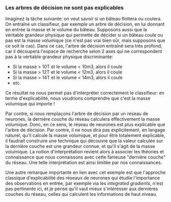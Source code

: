 ### Les arbres de décision ne sont pas explicables

Imaginez la tâche suivante: on veut savoir si un bâteau flottera ou coulera.
On entraîne un classifieur, par exemple un arbre de décision, en lui donnant en entrée
la masse et le volume du bâteau. Supposons aussi que la véritable grandeur physique
qui permette de décider si un bâteau coule ou pas est la masse volumique (ce n'est pas
vrai bien sûr, mais supposons que ce soit le cas). Dans ce cas, l'arbre de décision
entraîné sera très profond, car il découpera l'espace de recherche selon 2 axes qui ne
correspondent pas à la vértiable grandeur physique discriminante:

- Si la masse > 10T et le volume < 10m3, alors il coule
- Si la masse > 12T et le volume < 12m3, alors il coule
- Si la masse > 14T et le volume < 14m3, alors il coule
- etc.

Ce résultat ne nous permet pas d'interpréter correctement le classifieur: en terme
d'explicabilité, nous voudrions comprendre que c'est la masse volumique qui importe !

Par contre, si nous remplaçons l'arbre de décision par un réseau de neurones,
la dernière couche du réseau calculera effectivement la masse volumique. Donc, en ce sens,
le réseau de neurones est plus explicable que l'arbre de décision.
Par contre, il ne nous dira pas explicitement, en langage naturel, qu'il calcule la masse volumique,
et pour être totalement explicable, il faudrait construire une technique qui découvre que
la valeur calculée sur la dernière couche est une grandeur connue, et qu'il s'agit de la masse volumique.
La notion d'interprétation revient alors à associer les théories et connaissance que nous connaissons
avec cette fameuse "dernière couche" du réseau. Une telle interprétation est ainsi limitée par nos connaissances.

Une autre remarque importante en lien avec cet exemple est que l'approche classique d'explicabilité
des réseaux de neurones qui étudie l'importance des observations en entrée, par exemple via les
*integrated gradients*, n'est pas pertinente ici, et je pense qu'il vaut mieux s'intéresser aux dernières
couches du réseau, celles qui calculent les informations de haut niveau.

